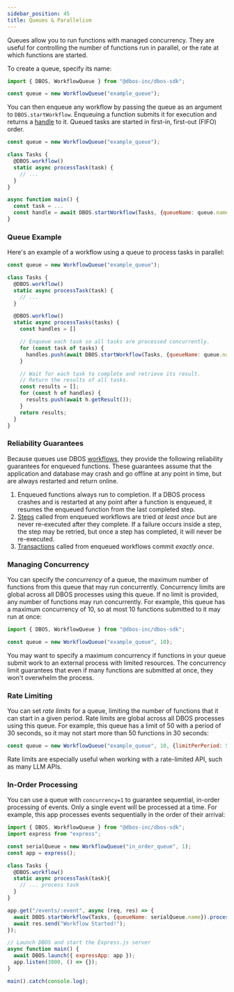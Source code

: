 ```yaml
---
sidebar_position: 45
title: Queues & Parallelism
---
```


Queues allow you to run functions with managed concurrency.
They are useful for controlling the number of functions run in parallel, or the rate at which functions are started.

To create a queue, specify its name:

```javascript
import { DBOS, WorkflowQueue } from "@dbos-inc/dbos-sdk";

const queue = new WorkflowQueue("example_queue");
```

You can then enqueue any workflow by passing the queue as an argument to `DBOS.startWorkflow`.
Enqueuing a function submits it for execution and returns a [handle](../reference/transactapi/workflow-handles.md) to it.
Queued tasks are started in first-in, first-out (FIFO) order.

```javascript
const queue = new WorkflowQueue("example_queue");

class Tasks {
  @DBOS.workflow()
  static async processTask(task) {
    // ...
  }
}

async function main() {
  const task = ...
  const handle = await DBOS.startWorkflow(Tasks, {queueName: queue.name}).processTask(task)
}
```

### Queue Example

Here's an example of a workflow using a queue to process tasks in parallel:

```javascript
const queue = new WorkflowQueue("example_queue");

class Tasks {
  @DBOS.workflow()
  static async processTask(task) {
    // ...
  }

  @DBOS.workflow()
  static async processTasks(tasks) {
    const handles = []

    // Enqueue each task so all tasks are processed concurrently.
    for (const task of tasks) {
      handles.push(await DBOS.startWorkflow(Tasks, {queueName: queue.name}).processTask(task));
    }

    // Wait for each task to complete and retrieve its result.
    // Return the results of all tasks.
    const results = [];
    for (const h of handles) {
      results.push(await h.getResult());
    }
    return results;
  }
}
```

### Reliability Guarantees

Because queues use DBOS [workflows](./workflow-tutorial.md), they provide the following reliability guarantees for enqueued functions.
These guarantees assume that the application and database may crash and go offline at any point in time, but are always restarted and return online.

1.  Enqueued functions always run to completion.  If a DBOS process crashes and is restarted at any point after a function is enqueued, it resumes the enqueued function from the last completed step.
2.  [Steps](./step-tutorial.md) called from enqueued workflows are tried _at least once_ but are never re-executed after they complete.  If a failure occurs inside a step, the step may be retried, but once a step has completed, it will never be re-executed.
3.  [Transactions](./transaction-tutorial.md) called from enqueued workflows commit _exactly once_.

### Managing Concurrency

You can specify the _concurrency_ of a queue, the maximum number of functions from this queue that may run concurrently.
Concurrency limits are global across all DBOS processes using this queue.
If no limit is provided, any number of functions may run concurrently.
For example, this queue has a maximum concurrency of 10, so at most 10 functions submitted to it may run at once:

```javascript
import { DBOS, WorkflowQueue } from "@dbos-inc/dbos-sdk";

const queue = new WorkflowQueue("example_queue", 10);
```

You may want to specify a maximum concurrency if functions in your queue submit work to an external process with limited resources.
The concurrency limit guarantees that even if many functions are submitted at once, they won't overwhelm the process.

### Rate Limiting

You can set _rate limits_ for a queue, limiting the number of functions that it can start in a given period.
Rate limits are global across all DBOS processes using this queue.
For example, this queue has a limit of 50 with a period of 30 seconds, so it may not start more than 50 functions in 30 seconds:

```javascript
const queue = new WorkflowQueue("example_queue", 10, {limitPerPeriod: 50, periodSec: 30});
```

Rate limits are especially useful when working with a rate-limited API, such as many LLM APIs.

### In-Order Processing

You can use a queue with `concurrency=1` to guarantee sequential, in-order processing of events.
Only a single event will be processed at a time.
For example, this app processes events sequentially in the order of their arrival:

```javascript
import { DBOS, WorkflowQueue } from "@dbos-inc/dbos-sdk";
import express from "express";

const serialQueue = new WorkflowQueue("in_order_queue", 1);
const app = express();

class Tasks {
  @DBOS.workflow()
  static async processTask(task){
    // ... process task
  }
}

app.get("/events/:event", async (req, res) => {
  await DBOS.startWorkflow(Tasks, {queueName: serialQueue.name}).processTask(req.params);
  await res.send("Workflow Started!");
});

// Launch DBOS and start the Express.js server
async function main() {
  await DBOS.launch({ expressApp: app });
  app.listen(3000, () => {});
}

main().catch(console.log);
```